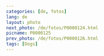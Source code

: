 ```yaml
---
categories: [de, fotos]
lang: de
layout: photo
next_photo: /de/fotos/P0000124.html
picname: P0000125
prev_photo: /de/fotos/P0000126.html
tags: [Dogs]
---
```

